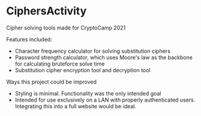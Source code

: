 # CiphersActivity
Cipher solving tools made for CryptoCamp 2021

Features included:
  - Character frequency calculator for solving substitution ciphers
  - Password strength calculator, which uses Moore's law as the backbone for calculating bruteforce solve time
  - Substitution cipher encryption tool and decryption tool

Ways this project could be improved
  - Styling is minimal. Functionality was the only intended goal
  - Intended for use exclusively on a LAN with properly authenticated users. Integrating this into a full website would be ideal.
